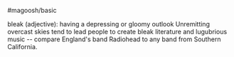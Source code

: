 #magoosh/basic

bleak (adjective): having a depressing or gloomy outlook 
Unremitting overcast skies tend to lead people to create bleak literature and lugubrious music -- 
compare England's band Radiohead to any band from Southern California. 
